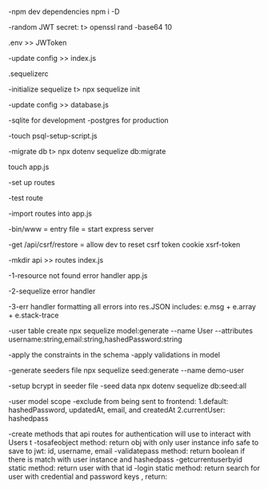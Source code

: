 <!-- Meet Project Notes -->

<!-- phase-0-setup -->

<!-- Backend -->

<!-- SQL -->

-npm dev dependencies
npm i -D

-random JWT secret:
t> openssl rand -base64 10

.env >> JWToken

-update config >> index.js

.sequelizerc

-initialize sequelize
t> npx sequelize init

-update config >> database.js

-sqlite for development
-postgres for production

-touch
psql-setup-script.js

-migrate db
t> npx dotenv sequelize db:migrate

<!-- EXPRESS -->

touch app.js

-set up routes

-test route

-import routes into app.js

<!-- create server -->

-bin/www = entry file = start express server

<!-- csrf token access for dev -->

-get /api/csrf/restore =
allow dev to reset csrf token cookie xsrf-token

<!-- phase-1/2-api-routes -->

-mkdir api >> routes
index.js

-1-resource not found error handler
app.js

-2-sequelize error handler

-3-err handler
formatting all errors into res.JSON
includes: e.msg + e.array + e.stack-trace


<!-- phase 3 - user auth -->

-user table create
npx sequelize model:generate --name User --attributes username:string,email:string,hashedPassword:string

-apply the constraints in the schema
-apply validations in model

-generate seeders file
npx sequelize seed:generate --name demo-user

-setup bcrypt in seeder file
-seed data
npx dotenv sequelize db:seed:all

-user model scope
-exclude from being sent to frontend:
1.default: hashedPassword, updatedAt, email, and createdAt
2.currentUser: hashedpass

-create methods that api routes for authentication will use to interact with Users t
-tosafeobject method: return obj with only user instance info safe to save to jwt: id, username, email
-validatepass method: return boolean if there is match with user instance and hashedpass
-getcurrentuserbyid static method: return user with that id
-login static method: return search for user with credential and password keys , return: 
